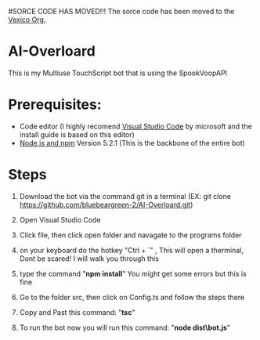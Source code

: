 #SORCE CODE HAS MOVED!!!
The sorce code has been moved to the [Vexico Org.](https://github.com/vexico)

# AI-Overloard
This is my Multiuse TouchScript bot that is using the SpookVoopAPI 


# Prerequisites:
- Code editor (I highly recomend [Visual Studio Code](https://code.visualstudio.com/) by microsoft and the install guide is based on this editor)
- [Node.js and npm](https://nodejs.org/en/) Version 5.2.1 (This is the backbone of the entire bot)

# Steps
1. Download the bot via the command git in a terminal (EX: git clone https://github.com/bluebeargreen-2/AI-Overloard.git)

2. Open Visual Studio Code

3. Click file, then click open folder and navagate to the programs folder

4. on your keyboard do the hotkey "Ctrl + `"
, This will open a therminal, Dont be scared! I will walk you through this

5. type the command "**npm install**" You might get some errors but this is fine

6. Go to the folder src, then click on Config.ts and follow the steps there

7. Copy and Past this command: "**tsc**"

8. To run the bot now you will run this command: "**node dist\bot.js**"
